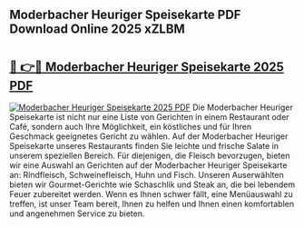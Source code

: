 ## Moderbacher Heuriger Speisekarte PDF Download Online 2025 xZLBM

# <h2><a href="http://gce5kh.nevu.top/?p=Moderbacher+Heuriger+Speisekarte">🔗 👉🔴 Moderbacher Heuriger Speisekarte 2025 PDF</a></h2>

[![Moderbacher Heuriger Speisekarte 2025 PDF](https://i.imgur.com/dBaPXMq.png)](http://gce5kh.nevu.top/?p=Moderbacher+Heuriger+Speisekarte)
Die Moderbacher Heuriger Speisekarte ist nicht nur eine Liste von Gerichten in einem Restaurant oder Café, sondern auch Ihre Möglichkeit, ein köstliches und für Ihren Geschmack geeignetes Gericht zu wählen. Auf der Moderbacher Heuriger Speisekarte unseres Restaurants finden Sie leichte und frische Salate in unserem speziellen Bereich. Für diejenigen, die Fleisch bevorzugen, bieten wir eine Auswahl an Gerichten auf der Moderbacher Heuriger Speisekarte an: Rindfleisch, Schweinefleisch, Huhn und Fisch. Unseren Auserwählten bieten wir Gourmet-Gerichte wie Schaschlik und Steak an, die bei lebendem Feuer zubereitet werden. Wenn es Ihnen schwer fällt, eine Menüauswahl zu treffen, ist unser Team bereit, Ihnen zu helfen und Ihnen einen komfortablen und angenehmen Service zu bieten.
